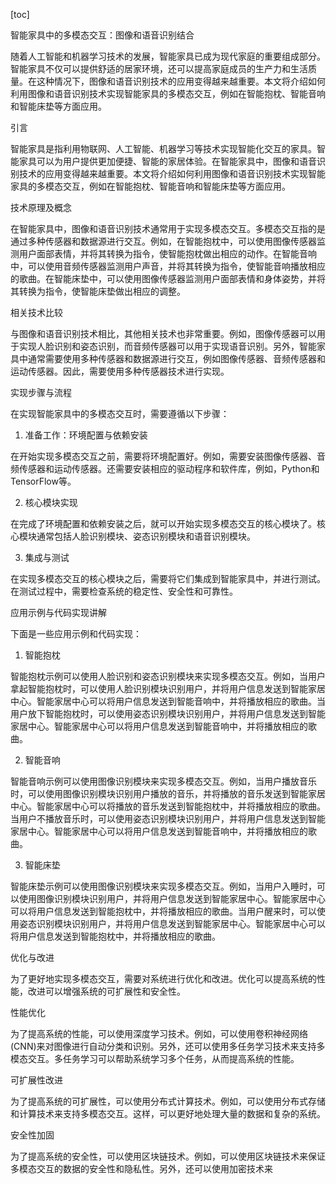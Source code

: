
[toc]                    
                
                
智能家具中的多模态交互：图像和语音识别结合

随着人工智能和机器学习技术的发展，智能家具已成为现代家庭的重要组成部分。智能家具不仅可以提供舒适的居家环境，还可以提高家庭成员的生产力和生活质量。在这种情况下，图像和语音识别技术的应用变得越来越重要。本文将介绍如何利用图像和语音识别技术实现智能家具的多模态交互，例如在智能抱枕、智能音响和智能床垫等方面应用。

引言

智能家具是指利用物联网、人工智能、机器学习等技术实现智能化交互的家具。智能家具可以为用户提供更加便捷、智能的家居体验。在智能家具中，图像和语音识别技术的应用变得越来越重要。本文将介绍如何利用图像和语音识别技术实现智能家具的多模态交互，例如在智能抱枕、智能音响和智能床垫等方面应用。

技术原理及概念

在智能家具中，图像和语音识别技术通常用于实现多模态交互。多模态交互指的是通过多种传感器和数据源进行交互。例如，在智能抱枕中，可以使用图像传感器监测用户面部表情，并将其转换为指令，使智能抱枕做出相应的动作。在智能音响中，可以使用音频传感器监测用户声音，并将其转换为指令，使智能音响播放相应的歌曲。在智能床垫中，可以使用图像传感器监测用户面部表情和身体姿势，并将其转换为指令，使智能床垫做出相应的调整。

相关技术比较

与图像和语音识别技术相比，其他相关技术也非常重要。例如，图像传感器可以用于实现人脸识别和姿态识别，而音频传感器可以用于实现语音识别。另外，智能家具中通常需要使用多种传感器和数据源进行交互，例如图像传感器、音频传感器和运动传感器。因此，需要使用多种传感器技术进行实现。

实现步骤与流程

在实现智能家具中的多模态交互时，需要遵循以下步骤：

1. 准备工作：环境配置与依赖安装

在开始实现多模态交互之前，需要将环境配置好。例如，需要安装图像传感器、音频传感器和运动传感器。还需要安装相应的驱动程序和软件库，例如，Python和TensorFlow等。

2. 核心模块实现

在完成了环境配置和依赖安装之后，就可以开始实现多模态交互的核心模块了。核心模块通常包括人脸识别模块、姿态识别模块和语音识别模块。

3. 集成与测试

在实现多模态交互的核心模块之后，需要将它们集成到智能家具中，并进行测试。在测试过程中，需要检查系统的稳定性、安全性和可靠性。

应用示例与代码实现讲解

下面是一些应用示例和代码实现：

1. 智能抱枕

智能抱枕示例可以使用人脸识别和姿态识别模块来实现多模态交互。例如，当用户拿起智能抱枕时，可以使用人脸识别模块识别用户，并将用户信息发送到智能家居中心。智能家居中心可以将用户信息发送到智能音响中，并将播放相应的歌曲。当用户放下智能抱枕时，可以使用姿态识别模块识别用户，并将用户信息发送到智能家居中心。智能家居中心可以将用户信息发送到智能音响中，并将播放相应的歌曲。

2. 智能音响

智能音响示例可以使用图像识别模块来实现多模态交互。例如，当用户播放音乐时，可以使用图像识别模块识别用户播放的音乐，并将播放的音乐发送到智能家居中心。智能家居中心可以将播放的音乐发送到智能抱枕中，并将播放相应的歌曲。当用户不播放音乐时，可以使用姿态识别模块识别用户，并将用户信息发送到智能家居中心。智能家居中心可以将用户信息发送到智能音响中，并将播放相应的歌曲。

3. 智能床垫

智能床垫示例可以使用图像识别模块来实现多模态交互。例如，当用户入睡时，可以使用图像识别模块识别用户，并将用户信息发送到智能家居中心。智能家居中心可以将用户信息发送到智能抱枕中，并将播放相应的歌曲。当用户醒来时，可以使用姿态识别模块识别用户，并将用户信息发送到智能家居中心。智能家居中心可以将用户信息发送到智能抱枕中，并将播放相应的歌曲。

优化与改进

为了更好地实现多模态交互，需要对系统进行优化和改进。优化可以提高系统的性能，改进可以增强系统的可扩展性和安全性。

性能优化

为了提高系统的性能，可以使用深度学习技术。例如，可以使用卷积神经网络(CNN)来对图像进行自动分类和识别。另外，还可以使用多任务学习技术来支持多模态交互。多任务学习可以帮助系统学习多个任务，从而提高系统的性能。

可扩展性改进

为了提高系统的可扩展性，可以使用分布式计算技术。例如，可以使用分布式存储和计算技术来支持多模态交互。这样，可以更好地处理大量的数据和复杂的系统。

安全性加固

为了提高系统的安全性，可以使用区块链技术。例如，可以使用区块链技术来保证多模态交互的数据的安全性和隐私性。另外，还可以使用加密技术来


